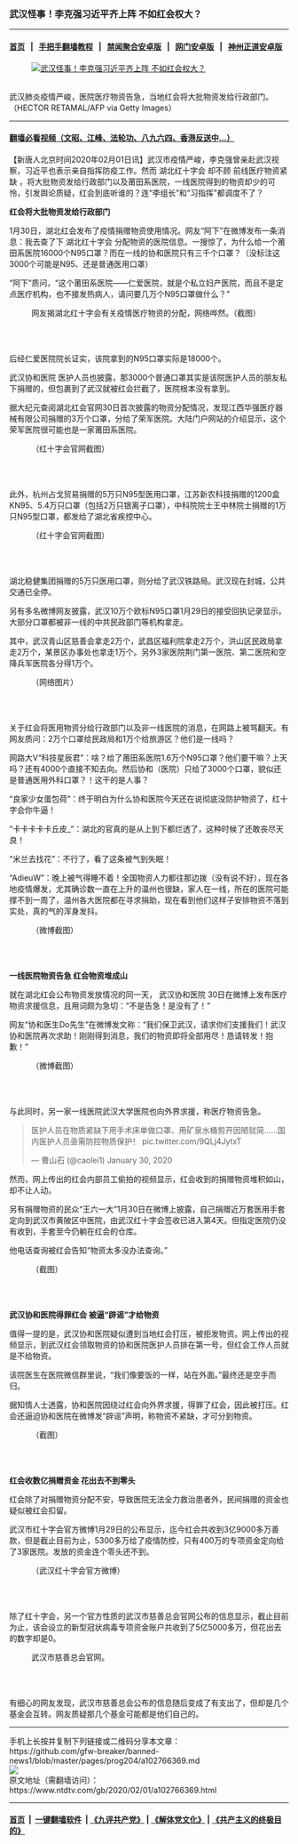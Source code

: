 ### 武汉怪事！李克强习近平齐上阵 不如红会权大？
------------------------

#### [首页](https://github.com/gfw-breaker/banned-news1/blob/master/README.md) &nbsp;&nbsp;|&nbsp;&nbsp; [手把手翻墙教程](https://github.com/gfw-breaker/guides/wiki) &nbsp;&nbsp;|&nbsp;&nbsp; [禁闻聚合安卓版](https://github.com/gfw-breaker/bn-android) &nbsp;&nbsp;|&nbsp;&nbsp; [网门安卓版](https://github.com/oGate2/oGate) &nbsp;&nbsp;|&nbsp;&nbsp; [神州正道安卓版](https://github.com/SzzdOgate/update) 



<div><div class="featured_image">
 <a href="https://i.ntdtv.com/assets/uploads/2020/02/GettyImages-1197528063-1.jpg" target="_blank">
  <figure>
   <img alt="武汉怪事！李克强习近平齐上阵 不如红会权大？" src="https://i.ntdtv.com/assets/uploads/2020/02/GettyImages-1197528063-1-800x450.jpg"/>
  </figure><br/>
 </a>
 <span class="caption">
  武汉肺炎疫情严峻，医院医疗物资告急，当地红会将大批物资发给行政部门。（HECTOR RETAMAL/AFP via Getty Images）
 </span>
</div>
</div><hr/>

#### [翻墙必看视频（文昭、江峰、法轮功、八九六四、香港反送中...）](http://167.172.214.107/home.html)

<div><div class="post_content" itemprop="articleBody">
 <p>
  【新唐人北京时间2020年02月01日讯】武汉市疫情严峻，李克强曾亲赴武汉视察，习近平也表示亲自指挥防疫工作。然而
  <ok href="https://www.ntdtv.com/gb/湖北红十字会.htm">
   湖北红十字会
  </ok>
  却不顾
  <ok href="https://www.ntdtv.com/gb/前线医疗物资紧缺.htm">
   前线医疗物资紧缺
  </ok>
  ，将大批物资发给行政部门以及莆田系医院，一线医院得到的物资却少的可怜，引发舆论质疑，红会到底听谁的？连“李组长”和“习指挥”都调度不了？
 </p>
 <p>
  <strong>
   红会将大批物资发给行政部门
  </strong>
 </p>
 <p>
  1月30日，湖北红会发布了疫情捐赠物资使用情况。网友“阿下”在微博发布一条消息：我去查了下
  <ok href="https://www.ntdtv.com/gb/湖北红十字会.htm">
   湖北红十字会
  </ok>
  分配物资的医院信息。一搜惊了，为什么给一个莆田系医院16000个N95口罩？而在一线的协和医院只有三千个口罩？（没标注这3000个可能是N95、还是普通医用口罩）
 </p>
 <p>
  “阿下”质问，“这个莆田系医院——仁爱医院，就是个私立妇产医院，而且不是定点医疗机构，也不接发热病人，请问要几万个N95口罩做什么？”
 </p>
 <figure class="wp-caption alignnone" id="attachment_102766378" style="width: 600px">
  <img alt="" class="size-medium wp-image-102766378" src="https://i.ntdtv.com/assets/uploads/2020/02/4220aaad0d34980538fd817b300b6ee6-600x587-600x587.jpg">
   <br/><figcaption class="wp-caption-text">
    网友揭湖北红十字会有关疫情医疗物资的分配，网络哗然。（截图）
   </figcaption><br/>
  </img>
 </figure><br/>
 <p>
  后经仁爱医院院长证实，该院拿到的N95口罩实际是18000个。
 </p>
 <p>
  <ok href="https://www.ntdtv.com/gb/武汉协和医院.htm">
   武汉协和医院
  </ok>
  医护人员也披露，那3000个普通口罩其实是该院医护人员的朋友私下捐赠的，但包裹到了武汉就被红会拦截了，医院根本没有拿到。
 </p>
 <p>
  据大纪元查阅湖北红会官网30日首次披露的物资分配情况，发现江西华强医疗器械有限公司捐赠的3万个口罩，分给了荣军医院。大陆门户网站的介绍显示，这个荣军医院很可能也是一家莆田系医院。
 </p>
 <figure class="wp-caption alignnone" id="attachment_102766382" style="width: 600px">
  <img alt="" class="size-medium wp-image-102766382" src="https://i.ntdtv.com/assets/uploads/2020/02/b3dec6d4a07df18e411affd7673913c3-600x333-600x333.jpg">
   <br/><figcaption class="wp-caption-text">
    （红十字会官网截图）
   </figcaption><br/>
  </img>
 </figure><br/>
 <p>
  此外，杭州占戈贸易捐赠的5万只N95型医用口罩，江苏新农科技捐赠的1200盒KN95、5.4万只口罩（包括2万只银离子口罩），中科院院士王中林院士捐赠的1万只N95型口罩，都发给了湖北省疾控中心。
 </p>
 <figure class="wp-caption alignnone" id="attachment_102766386" style="width: 600px">
  <img alt="" class="size-medium wp-image-102766386" src="https://i.ntdtv.com/assets/uploads/2020/02/cb8bb8c05da3f30812b7011740d38efc-600x328-600x328.jpg"/>
  <br/><figcaption class="wp-caption-text">
   （红十字会官网截图）
  </figcaption><br/>
 </figure><br/>
 <p>
  湖北稳健集团捐赠的5万只医用口罩，则分给了武汉铁路局。武汉现在封城，公共交通已全停。
 </p>
 <p>
  另有多名微博网友披露，武汉10万个欧标N95口罩1月29日的接受回执记录显示，大部分口罩都被非一线的中共民政部门等机构拿走。
 </p>
 <p>
  其中，武汉青山区慈善会拿走2万个，武昌区福利院拿走2万个，洪山区民政局拿走2万个，某景区办事处也拿走1万个。另外3家医院荆门第一医院、第二医院和空降兵军医院各分得1万个。
 </p>
 <figure class="wp-caption alignnone" id="attachment_102766389" style="width: 440px">
  <img alt="" class="size-full wp-image-102766389" src="https://i.ntdtv.com/assets/uploads/2020/02/dac4ab5c0968f61c647b16eb2d275dde.jpg"/>
  <br/><figcaption class="wp-caption-text">
   （网络图片）
  </figcaption><br/>
 </figure><br/>
 <p>
  关于红会将医用物资分给行政部门以及非一线医院的消息，在网路上被骂翻天。有网友质问：2万个口罩给民政局和1万个给旅游区？他们是一线吗？
 </p>
 <p>
  网路大V“科技星辰君”：啥？给了莆田系医院1.6万个N95口罩？他们要干嘛？上天吗？还有4000个直接不知去向。然后协和（医院）只给了3000个口罩，貌似还是普通医用外科口罩？！这干的是人事？
 </p>
 <p>
  “良家少女蛋包荷”：终于明白为什么协和医院今天还在说彻底没防护物资了，红十字会你牛逼！
 </p>
 <p>
  “卡卡卡卡卡丘皮_”：湖北的官真的是从上到下都烂透了，这种时候了还敢丧尽天良！
 </p>
 <p>
  “米兰去找花”：不行了，看了这条被气到失眠！
 </p>
 <p>
  “AdieuW”：晚上被气得睡不着！全国物资人力都往那边拨（没有说不好），现在各地疫情爆发，尤其确诊数一直在上升的温州也很缺，家人在一线，所在的医院可能撑不到一周了，温州各大医院都在寻求捐助，现在看到他们这样子安排物资不落到实处，真的气的浑身发抖。
 </p>
 <figure class="wp-caption alignnone" id="attachment_102766391" style="width: 600px">
  <img alt="" class="size-medium wp-image-102766391" src="https://i.ntdtv.com/assets/uploads/2020/02/269fed0041de4ea28107dc544d66281b-600x227-600x227.jpg"/>
  <br/><figcaption class="wp-caption-text">
   （微博截图）
  </figcaption><br/>
 </figure><br/>
 <p>
  <strong>
   一线医院物资告急 红会物资堆成山
  </strong>
 </p>
 <p>
  就在湖北红会公布物资发放情况的同一天，
  <ok href="https://www.ntdtv.com/gb/武汉协和医院.htm">
   武汉协和医院
  </ok>
  30日在微博上发布医疗物资求援信息，且用词颇为急切：“不是告急！是没有了！”
 </p>
 <p>
  网友“协和医生Do先生”在微博发文称：“我们保卫武汉，请求你们支援我们！武汉协和医院再次求助！刚刚得到消息，我们的物资即将全部用尽！恳请转发！抱歉！”
 </p>
 <figure class="wp-caption alignnone" id="attachment_102766379" style="width: 600px">
  <img alt="" class="size-medium wp-image-102766379" src="https://i.ntdtv.com/assets/uploads/2020/02/f188b2a6fa3d8ea9b9065ffb1516d377-600x890-600x890.jpg"/>
  <br/><figcaption class="wp-caption-text">
   （微博截图）
  </figcaption><br/>
 </figure><br/>
 <p>
  与此同时，另一家一线医院武汉大学医院也向外界求援，称医疗物资告急。
 </p>
 <blockquote class="twitter-tweet">
  <p dir="ltr" lang="zh">
   医护人员在物质紧缺下用手术床单做口罩、用矿泉水桶剪开因陋就简……国内医护人员亟需防控物质保护！
   <ok href="https://t.co/9QLj4JytxT">
    pic.twitter.com/9QLj4JytxT
   </ok>
  </p>
  <p>
   — 曹山石 (@caolei1)
   <ok href="https://twitter.com/caolei1/status/1222929602080755712?ref_src=twsrc%5Etfw">
    January 30, 2020
   </ok>
  </p>
 </blockquote>
 <p>
  <script async="" charset="utf-8" src="https://platform.twitter.com/widgets.js">
  </script>
 </p>
 <p>
 </p>
 <p>
  然而，网上传出的红会内部员工偷拍的视频显示，红会收到的捐赠物资堆积如山，却不让人动。
 </p>
 <p>
  另有捐赠物资的民众“王六一大”1月30日在微博上披露，自己捐赠近万套医用手套定向到武汉市黄陂区中医院，由武汉红十字会签收已进入第4天。但指定医院仍没有收到，手套至今仍躺在红会的仓库。
 </p>
 <p>
  他电话查询被红会告知“物资太多没办法查询。”
 </p>
 <figure class="wp-caption alignnone" id="attachment_102766392" style="width: 600px">
  <img alt="" class="size-medium wp-image-102766392" src="https://i.ntdtv.com/assets/uploads/2020/02/wangyoujuan-600x803-600x803.jpg"/>
  <br/><figcaption class="wp-caption-text">
   （截图）
  </figcaption><br/>
 </figure><br/>
 <p>
  <strong>
   武汉协和医院得罪红会 被逼“辟谣”才给物资
  </strong>
 </p>
 <p>
  值得一提的是，武汉协和医院疑似遭到当地红会打压，被拒发物资。网上传出的视频显示，到武汉红会领取物资的协和医院医护人员排在第一号，但红会工作人员就是不给物资。
 </p>
 <p>
  该院医生在医院微信群里说，“我们像要饭的一样，站在外面。”最终还是空手而归。
  <div class="video_fit_container">
  </div>
 </p>
 <p>
  据知情人士透露，协和医院因绕过红会向外界求援，得罪了红会，因此被打压。红会还逼迫协和医院在微博发“辟谣”声明，称物资不紧缺，才可分到物资。
 </p>
 <figure class="wp-caption alignnone" id="attachment_102766381" style="width: 600px">
  <img alt="" class="size-medium wp-image-102766381" src="https://i.ntdtv.com/assets/uploads/2020/02/cbe374a042ebc47f6f87c32db243fd0a-600x514-1-600x514.jpg"/>
  <br/><figcaption class="wp-caption-text">
   （截图）
  </figcaption><br/>
 </figure><br/>
 <p>
  <strong>
   红会收数亿捐赠资金 花出去不到零头
  </strong>
 </p>
 <p>
  红会除了对捐赠物资分配不安，导致医院无法全力救治患者外，民间捐赠的资金也疑似被红会扣留。
 </p>
 <p>
  武汉市红十字会官方微博1月29日的公布显示，迄今红会共收到3亿9000多万善款，但是截止目前为止，5300多万给了疫情防控，只有400万的专项资金定向给了3家医院。发放的资金连个零头还不到。
 </p>
 <figure class="wp-caption alignnone" id="attachment_102766394" style="width: 522px">
  <img alt="" class="size-full wp-image-102766394" src="https://i.ntdtv.com/assets/uploads/2020/02/71d110202157324bff835954e7a5ec75.jpg"/>
  <br/><figcaption class="wp-caption-text">
   （武汉红十字会官方微博）
  </figcaption><br/>
 </figure><br/>
 <p>
  除了红十字会，另一个官方性质的武汉市慈善总会官网公布的信息显示，截止目前为止，该会设立的新型冠状病毒专项资金账户共收到了5亿5000多万，但花出去的数字却是0。
 </p>
 <figure class="wp-caption alignnone" id="attachment_102766395" style="width: 375px">
  <img alt="" class="size-full wp-image-102766395" src="https://i.ntdtv.com/assets/uploads/2020/02/wuhancreoss.jpg"/>
  <br/><figcaption class="wp-caption-text">
   武汉市慈善总会官网。
  </figcaption><br/>
 </figure><br/>
 <p>
  有细心的网友发现，武汉市慈善总会公布的信息随后变成了有支出了，但却是几个基金会互转。网友质疑那几个基金可能都是他们自己的。
 </p>
</div></div>
<hr/>
手机上长按并复制下列链接或二维码分享本文章：<br/>
https://github.com/gfw-breaker/banned-news1/blob/master/pages/prog204/a102766369.md <br/>
<a href='https://github.com/gfw-breaker/banned-news1/blob/master/pages/prog204/a102766369.md'><img src='https://github.com/gfw-breaker/banned-news1/blob/master/pages/prog204/a102766369.md.png'/></a> <br/>
原文地址（需翻墙访问）：https://www.ntdtv.com/gb/2020/02/01/a102766369.html


------------------------
#### [首页](https://github.com/gfw-breaker/banned-news1/blob/master/README.md) &nbsp;|&nbsp; [一键翻墙软件](https://github.com/gfw-breaker/nogfw/blob/master/README.md) &nbsp;| [《九评共产党》](https://github.com/gfw-breaker/9ping.md/blob/master/README.md#九评之一评共产党是什么) | [《解体党文化》](https://github.com/gfw-breaker/jtdwh.md/blob/master/README.md) | [《共产主义的终极目的》](https://github.com/gfw-breaker/gczydzjmd.md/blob/master/README.md)


<img src='http://gfw-breaker.win/banned-news/pages/prog204/a102766369.md' width='0px' height='0px'/>